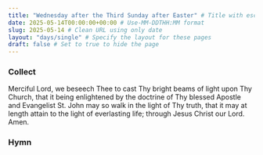 ```yaml
---
title: "Wednesday after the Third Sunday after Easter" # Title with escaped quotes
date: 2025-05-14T00:00:00+00:00 # Use-MM-DDTHH:MM format
slug: 2025-05-14 # Clean URL using only date
layout: "days/single" # Specify the layout for these pages
draft: false # Set to true to hide the page
---
```


### Collect

Merciful Lord, we beseech Thee to cast Thy bright beams of light upon Thy Church, that it being enlightened by the doctrine of Thy blessed Apostle and Evangelist St. John may so walk in the light of Thy truth, that it may at length attain to the light of everlasting life; through Jesus Christ our Lord. Amen.


### Hymn